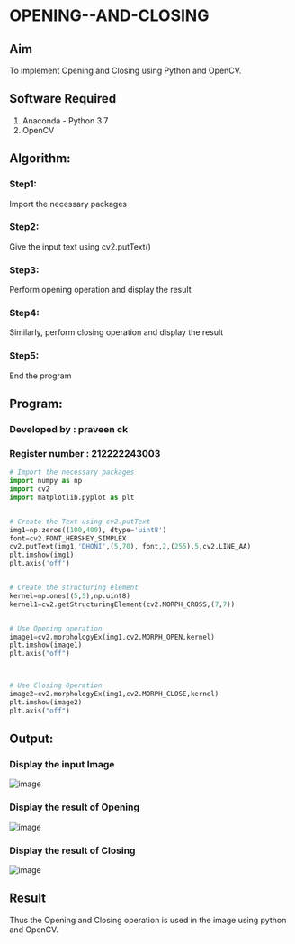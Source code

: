 # OPENING--AND-CLOSING
## Aim
To implement Opening and Closing using Python and OpenCV.

## Software Required
1. Anaconda - Python 3.7
2. OpenCV
## Algorithm:
### Step1: 
Import the necessary packages
### Step2: 
Give the input text using cv2.putText()
### Step3: 
Perform opening operation and display the result
### Step4: 
Similarly, perform closing operation and display the result
### Step5: 
End the program
## Program:
### Developed by : praveen ck
### Register number : 212222243003
``` Python
# Import the necessary packages
import numpy as np
import cv2
import matplotlib.pyplot as plt


# Create the Text using cv2.putText
img1=np.zeros((100,400), dtype='uint8')
font=cv2.FONT_HERSHEY_SIMPLEX
cv2.putText(img1,'DHONI',(5,70), font,2,(255),5,cv2.LINE_AA)
plt.imshow(img1)
plt.axis('off')


# Create the structuring element
kernel=np.ones((5,5),np.uint8)
kernel1=cv2.getStructuringElement(cv2.MORPH_CROSS,(7,7))


# Use Opening operation
image1=cv2.morphologyEx(img1,cv2.MORPH_OPEN,kernel)
plt.imshow(image1)
plt.axis("off")



# Use Closing Operation
image2=cv2.morphologyEx(img1,cv2.MORPH_CLOSE,kernel)
plt.imshow(image2)
plt.axis("off")
```
## Output:

### Display the input Image
![image](https://github.com/Abburehan/OPENING--AND-CLOSING/assets/138849336/9589a45f-1257-4766-a367-28ca8aedf9eb)

### Display the result of Opening
![image](https://github.com/Abburehan/OPENING--AND-CLOSING/assets/138849336/8f5d54f7-0d0b-4e3f-8b4e-1378e6ae1113)

### Display the result of Closing
![image](https://github.com/Abburehan/OPENING--AND-CLOSING/assets/138849336/8f135a64-19e6-4dff-ad5b-af31801f0706)

## Result
Thus the Opening and Closing operation is used in the image using python and OpenCV.
